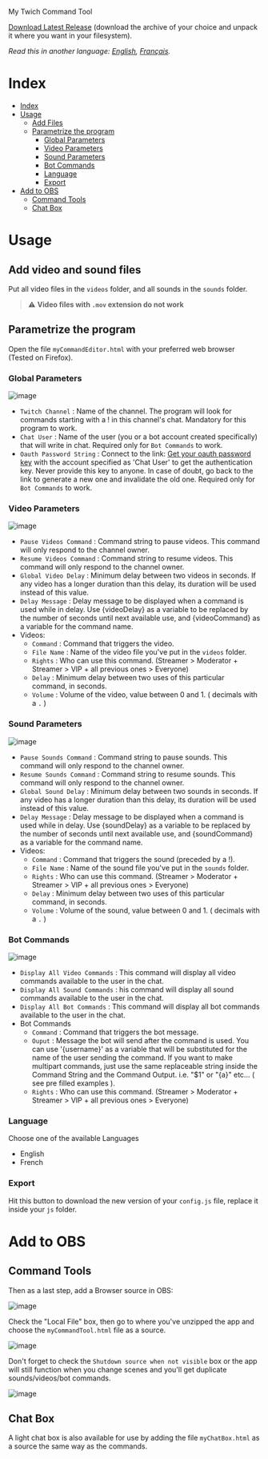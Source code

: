 My Twich Command Tool

[Download Latest Release](https://github.com/Revingbell/my-twitch-video-and-sound-commands/releases) (download the archive of your choice and unpack it where you want in your filesystem).

*Read this in another language: [English](README.md), [Français](README.fr.md).*

# Index
- [Index](#index)
- [Usage](#utilisation)
  - [Add Files](#add-video-and-sound-files)
  - [Parametrize the program](#parametrize-the-program)
    - [Global Parameters](#global-parameters)
    - [Video Parameters](#video-parameters)
    - [Sound Parameters](#sound-parameters)
    - [Bot Commands](#bot-commands)
    - [Language](#language)
    - [Export](#export)
- [Add to OBS](#add-to-obs)
    - [Command Tools](#command-tools)
    - [Chat Box](#chat-box)

# Usage

## Add video and sound files
Put all video files in the `videos` folder, and all sounds in the `sounds` folder.
> :warning: **Video files with `.mov` extension do not work**

## Parametrize the program
Open the file `myCommandEditor.html` with your preferred web browser (Tested on Firefox).  

### Global Parameters
![image](https://user-images.githubusercontent.com/17751686/130130392-c9b394d9-19b2-42ee-928a-669d251544c0.png)
- `Twitch Channel` : Name of the channel. The program will look for commands starting with a ! in this channel's chat.
Mandatory for this program to work.
- `Chat User` : Name of the user (you or a bot account created specifically) that will write in chat.
Required only for `Bot Commands` to work.
- `Oauth Password String` : Connect to the link: [Get your oauth password key](https://twitchapps.com/tmi/) with the account specified as 'Chat User' to get the authentication key. Never provide this key to anyone. In case of doubt, go back to the link to generate a new one and invalidate the old one. Required only for `Bot Commands` to work.

### Video Parameters
![image](https://user-images.githubusercontent.com/17751686/130762507-0787ec45-adef-40bc-9206-8b9c1f39462c.png)
- `Pause Videos Command` : Command string to pause videos. This command will only respond to the channel owner. 
- `Resume Videos Command` : Command string to resume videos. This command will only respond to the channel owner. 
- `Global Video Delay` : Minimum delay between two videos in seconds. If any video has a longer duration than this delay, its duration will be used instead of this value. 
- `Delay Message` : Delay message to be displayed when a command is used while in delay. Use {videoDelay} as a variable to be replaced by the number of seconds until next available use, and {videoCommand} as a variable for the command name.
- Videos:
  -  `Command` : Command that triggers the video.
  -  `File Name` : Name of the video file you've put in the `videos` folder.
  -  `Rights` : Who can use this command. (Streamer > Moderator + Streamer > VIP + all previous ones > Everyone)
  -  `Delay` : Minimum delay between two uses of this particular command, in seconds.
  -  `Volume` : Volume of the video, value between 0 and 1. ( decimals with a `.` )

### Sound Parameters
![image](https://user-images.githubusercontent.com/17751686/130762905-5eb10ae7-25e7-4c33-b35d-33c99968e720.png)
- `Pause Sounds Command` : Command string to pause sounds. This command will only respond to the channel owner. 
- `Resume Sounds Command` : Command string to resume sounds. This command will only respond to the channel owner. 
- `Global Sound Delay` : Minimum delay between two sounds in seconds. If any video has a longer duration than this delay, its duration will be used instead of this value.
- `Delay Message` : Delay message to be displayed when a command is used while in delay. Use {soundDelay} as a variable to be replaced by the number of seconds until next available use, and {soundCommand} as a variable for the command name.
- Videos:
  -  `Command` : Command that triggers the sound (preceded by a !).
  -  `File Name` : Name of the sound file you've put in the `sounds` folder.
  -  `Rights` : Who can use this command. (Streamer > Moderator + Streamer > VIP + all previous ones > Everyone)
  -  `Delay` : Minimum delay between two uses of this particular command, in seconds.
  -  `Volume` : Volume of the sound, value between 0 and 1. ( decimals with a `.` )


### Bot Commands
![image](https://user-images.githubusercontent.com/17751686/130763071-637a86f8-5ebb-4baf-a873-b6887c79c8ec.png)
- `Display All Video Commands` : This command will display all video commands available to the user in the chat.
- `Display All Sound Commands` : his command will display all sound commands available to the user in the chat.
- `Display All Bot Commands` : This command will display all bot commands available to the user in the chat.
- Bot Commands
  -  `Command` : Command that triggers the bot message.
  -  `Ouput` : Message the bot will send after the command is used. You can use '{username}' as a variable that will be substituted for the name of the user sending the command. If you want to make multipart commands, just use the same replaceable string inside the Command String and the Command Output. i.e. "$1" or "{a}" etc... ( see pre filled examples ).
  -  `Rights` : Who can use this command. (Streamer > Moderator + Streamer > VIP + all previous ones > Everyone)

### Language
Choose one of the available Languages
- English
- French

### Export
Hit this button to download the new version of your `config.js` file, replace it inside your `js` folder.

# Add to OBS

## Command Tools
Then as a last step, add a Browser source in OBS:

![image](https://user-images.githubusercontent.com/17751686/129710382-8d28db74-6533-483c-9a7f-4137b4b3692e.png)

Check the "Local File" box, then go to where you've unzipped the app and choose the `myCommandTool.html` file as a source.

![image](https://user-images.githubusercontent.com/17751686/129711175-ba27df2a-8463-4950-9f2c-0e532b062b95.png)

Don't forget to check the `Shutdown source when not visible` box or the app will still function when you change scenes and you'll get duplicate sounds/videos/bot commands.

![image](https://user-images.githubusercontent.com/17751686/129713475-62ec41e0-3e83-4bdd-bdce-08a2bbb6bb93.png)

## Chat Box
A light chat box is also available for use by adding the file `myChatBox.html` as a source the same way as the commands.

